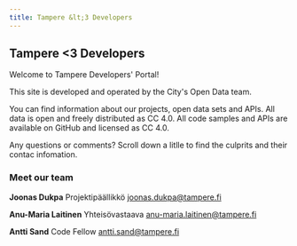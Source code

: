 ```yaml
---
title: Tampere &lt;3 Developers
---
```


## Tampere &lt;3 Developers

Welcome to Tampere Developers' Portal!

This site is developed and operated by the City's Open Data team.

You can find information about our projects, open data sets and APIs. All data is open and freely distributed as CC 4.0. All code samples and APIs are available on GitHub and licensed as CC 4.0.

Any questions or comments? Scroll down a litlle to find the culprits and their contac infomation.

### Meet our team
**Joonas Dukpa**
Projektipäällikkö
joonas.dukpa@tampere.fi

**Anu-Maria Laitinen**
Yhteisövastaava
anu-maria.laitinen@tampere.fi

**Antti Sand**
Code Fellow
antti.sand@tampere.fi
